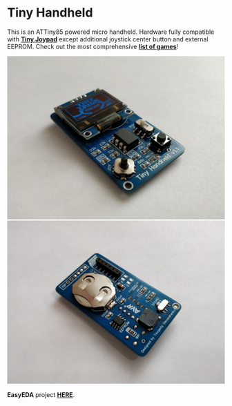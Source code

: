 # Tiny Handheld
This is an ATTiny85 powered micro handheld. Hardware fully compatible with **[Tiny Joypad](https://www.tinyjoypad.com)** except additional joystick center button and external EEPROM. Check out the most comprehensive **[list of games](./software/games)**!

![V1.1 Top Side](/hardware/v1.1/Photo_Top_Side.jpg)
![V1.1 Top Side](/hardware/v1.1/Photo_Bottom_Side.jpg)

**EasyEDA** project **[HERE](https://easyeda.com/yevgeniy.olexandrenko/tiny-joypad-v2)**.
